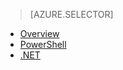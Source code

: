 > [AZURE.SELECTOR]
- [Overview](/documentation/articles/hdinsight-use-sqoop)
- [PowerShell](/documentation/articles/hdinsight-use-sqoop)
- [.NET](/documentation/articles/hdinsight-hadoop-use-sqoop-dotnet-sdk)

<!---HONumber=67-->